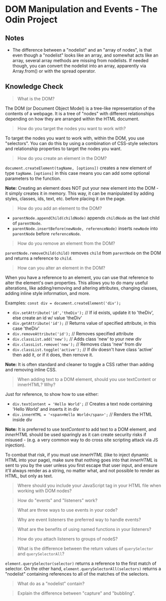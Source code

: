 # DOM Manipulation and Events - The Odin Project

## Notes
- The difference between a "nodelist" and an "array of nodes", is that even though a "nodelist" looks like an array, and somewhat acts like an array, several array methods are missing from nodelists. If needed though, you can convert the nodelist into an array, apparently via Array.from() or with the spread operator.

## Knowledge Check
> What is the DOM?

The DOM (or Document Object Model) is a tree-like representation of the contents of a webpage. It is a tree of "nodes" with different relationships depending on how they are arranged within the HTML document.

> How do you target the nodes you want to work with?

To target the nodes you want to work with, within the DOM, you use "selectors". You can do this by using a combination of CSS-style selectors and relationship properties to target the nodes you want.

> How do you create an element in the DOM?

`document.createElement(tagName, [options])` creates a new element of type `tagName`. `[options]` in this case means you can add some optional parameters to the function.

**Note:** Creating an element does NOT put your new element into the DOM - it simply creates it in memory. This way, it can be manipulated by adding styles, classes, ids, text, etc. before placing it on the page.

> How do you add an element to the DOM?

- `parentNode.appendChild(childNode)` appends `childNode` as the last child of `parentNode`.
- `parentNode.insertBefore(newNode, referenceNode)` inserts `newNode` into `parentNode` before `referenceNode`.

> How do you remove an element from the DOM?

`parentNode.removeChild(child)` removes `child` from `parentNode` on the DOM and returns a reference to `child`.

> How can you alter an element in the DOM?

When you have a reference to an element, you can use that reference to alter the element's own properties. This allows you to do many useful alterations, like adding/removing and altering attributes, changing classes, adding inline style information, and more.

Examples:
`const div = document.createElement('div');`
- `div.setAttribute('id','theDiv');` // If id exists, update it to 'theDiv', else create an id w/ value 'theDiv'
- `div.getAttribute('id');` // Returns value of specified attribute, in this case 'theDiv'
- `div.removeAttribute('id');` // Removes specified attribute
- `div.classList.add('new');` // Adds class 'new' to your new div
- `div.classList.remove('new');` // Removes class 'new' from div
- `div.classList.toggle('active');` // If div doesn't have class 'active' then add it, or if it does, then remove it.

**Note:** It is often standard and cleaner to toggle a CSS rather than adding and removing inline CSS.

> When adding text to a DOM element, should you use textContent or innerHTML? Why?

Just for reference, to show how to use either:
- `div.textContent = 'Hello World';` // Creates a text node containing 'Hello World' and inserts it in div
- `div.innerHTML = '<span>Hello World</span>';` // Renders the HTML inside div

**Note:** It is preferred to use *textContent* to add text to a DOM element, and *innerHTML* should be used sparingly as it can create security risks if misused - (e.g. a very common way to do cross site scripting attack via JS injection).

To combat that risk, if you must use *innerHTML* (like to inject dynamic HTML into your page), make sure that nothing goes into that *innerHTML* is sent to you by the user unless you first escape that user input, and ensure it'll always render as a string, no matter what, and not possible to render as HTML, but only as text.

> Where should you include your JavaScript tag in your HTML file when working with DOM nodes?

> How do "events" and "listeners" work?

> What are three ways to use events in your code?

> Why are event listeners the preferred way to handle events?

> What are the benefits of using named functions in your listeners?

> How do you attach listeners to groups of nodeS?

> What is the difference between the return values of `querySelector` and `querySelectorAll`?

`element.querySelector(selector)` returns a reference to the first match of selector. On the other hand, `element.querySelectorAll(selectors)` returns a "nodelist" containing references to all of the matches of the selectors.

> What do as a "nodelist" contain?

> Explain the difference between "capture" and "bubbling".